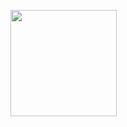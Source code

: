 


<p>
<a href="https://github.com/Flash-Cast">
  <img align="left" height="170px" src="https://github-readme-stats.vercel.app/api?username=Flash-Cast&count_private=true&show_icons=true&theme=dracula" />
</a>
